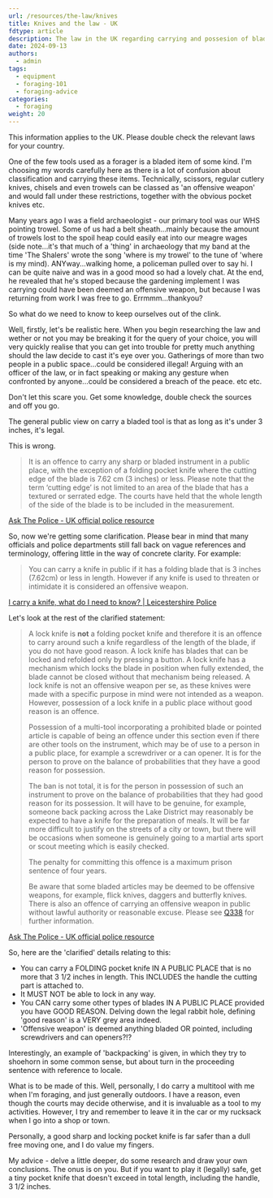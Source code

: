 ```yaml
---
url: /resources/the-law/knives
title: Knives and the law - UK
fdtype: article
description: The law in the UK regarding carrying and possesion of blades
date: 2024-09-13
authors:
  - admin
tags:
  - equipment
  - foraging-101
  - foraging-advice
categories:
  - foraging
weight: 20
---
```


This information applies to the UK. Please double check the relevant laws for your country.


One of the few tools used as a forager is a bladed item of some kind. I'm choosing my words carefully here as there is a lot of confusion about classification and carrying these items.
Technically, scissors, regular cutlery knives, chisels and even trowels can be classed as 'an offensive weapon' and would fall under these restrictions, together with the obvious pocket knives etc.

Many years ago I was a field archaeologist - our primary tool was our WHS pointing trowel. Some of us had a belt sheath...mainly because the amount of trowels lost to the spoil heap could easily eat into our meagre wages (side note...it's that much of a 'thing' in archaeology that my band at the time 'The Shalers' wrote the song 'where is my trowel' to the tune of 'where is my mind). ANYway...walking home, a policeman pulled over to say hi. I can be quite naive and was in a good mood so had a lovely chat. At the end, he revealed that he's stoped because the gardening implement I was carrying could have been deemed an offensive weapon, but because I was returning from work I was free to go. Errmmm...thankyou?

So what do we need to know to keep ourselves out of the clink.

Well, firstly, let's be realistic here. When you begin researching the law and wether or not you may be breaking it for the query of your choice, you will very quickly realise that you can get into trouble for pretty much anything should the law decide to cast it's eye over you. Gatherings of more than two people in a public space...could be considered illegal! Arguing with an officer of the law, or in fact speaking or making any gesture when confronted by anyone...could be considered a breach of the peace. etc etc.

Don't let this scare you. Get some knowledge, double check the sources and off you go.

The general public view on carry a bladed tool is that as long as it's under 3 inches, it's legal.

This is wrong.

> It is an offence to carry any sharp or bladed instrument in a public place, with the exception of a folding pocket knife where the cutting edge of the blade is 7.62 cm (3 inches) or less. Please note that the term ‘cutting edge’ is not limited to an area of the blade that has a textured or serrated edge. The courts have held that the whole length of the side of the blade is to be included in the measurement.

[Ask The Police - UK official police resource](https://www.askthe.police.uk/faq/?id=f843af6b-12db-eb11-bacb-0022483f5223)

So, now we're getting some clarification. Please bear in mind that many officials and police departments still fall back on vague references and terminology, offering little in the way of concrete clarity. For example:

> You can carry a knife in public if it has a folding blade that is 3 inches (7.62cm) or less in length. However if any knife is used to threaten or intimidate it is considered an offensive weapon.

[I carry a knife, what do I need to know? | Leicestershire Police](https://www.leics.police.uk/police-forces/leicestershire-police/areas/leicestershire-force-content/c/campaigns/2019/knife-crime/i-carry-a-knife-what-do-i-need-to-know/)


Let's look at the rest of the clarified statement:

>A lock knife is **not** a folding pocket knife and therefore it is an offence to carry around such a knife regardless of the length of the blade, if you do not have good reason. A lock knife has blades that can be locked and refolded only by pressing a button. A lock knife has a mechanism which locks the blade in position when fully extended, the blade cannot be closed without that mechanism being released. A lock knife is not an offensive weapon per se, as these knives were made with a specific purpose in mind were not intended as a weapon. However, possession of a lock knife in a public place without good reason is an offence.
>
>Possession of a multi-tool incorporating a prohibited blade or pointed article is capable of being an offence under this section even if there are other tools on the instrument, which may be of use to a person in a public place, for example a screwdriver or a can opener. It is for the person to prove on the balance of probabilities that they have a good reason for possession.
>
>The ban is not total, it is for the person in possession of such an instrument to prove on the balance of probabilities that they had good reason for its possession. It will have to be genuine, for example, someone back packing across the Lake District may reasonably be expected to have a knife for the preparation of meals. It will be far more difficult to justify on the streets of a city or town, but there will be occasions when someone is genuinely going to a martial arts sport or scout meeting which is easily checked.
>
>The penalty for committing this offence is a maximum prison sentence of four years.
>
>Be aware that some bladed articles may be deemed to be offensive weapons, for example, flick knives, daggers and butterfly knives. There is also an offence of carrying an offensive weapon in public without lawful authority or reasonable excuse. Please see [Q338](https://www.askthe.police.uk/faq/?id=0b44af6b-12db-eb11-bacb-0022483f5223) for further information.

[Ask The Police - UK official police resource](https://www.askthe.police.uk/faq/?id=f843af6b-12db-eb11-bacb-0022483f5223)


So, here are the 'clarified' details relating to this:

- You can carry a FOLDING pocket knife IN A PUBLIC PLACE that is no more that 3 1/2 inches in length. This INCLUDES the handle the cutting part is attached to.
- It MUST NOT be able to lock in any way.
- You CAN carry some other types of blades IN A PUBLIC PLACE provided you have GOOD REASON. Delving down the legal rabbit hole, defining 'good reason' is a VERY grey area indeed.
- 'Offensive weapon' is deemed anything bladed OR pointed, including screwdrivers and can openers?!?

Interestingly, an example of 'backpacking' is given, in which they try to shoehorn in some common sense, but about turn in the proceeding sentence with reference to locale.


What is to be made of this. Well, personally, I do carry a multitool with me when I'm foraging, and just generally outdoors. I have a reason, even though the courts may decide otherwise, and it is invaluable as a tool to my activities. However, I try and remember to leave it in the car or my rucksack when I go into a shop or town. 

Personally, a good sharp and locking pocket knife is far safer than a dull free moving one, and I do value my fingers.

My advice - delve a little deeper, do some research and draw your own conclusions. The onus is on you. But if you want to play it (legally) safe, get a tiny pocket knife that doesn't exceed in total length, including the handle, 3 1/2 inches.
